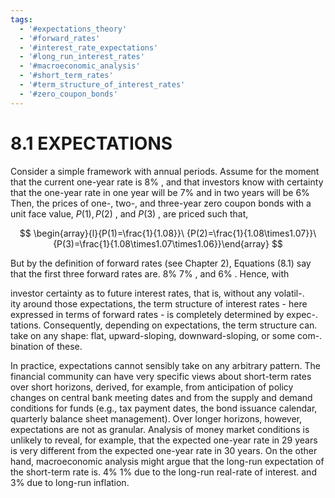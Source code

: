 ```yaml
---
tags:
  - '#expectations_theory'
  - '#forward_rates'
  - '#interest_rate_expectations'
  - '#long_run_interest_rates'
  - '#macroeconomic_analysis'
  - '#short_term_rates'
  - '#term_structure_of_interest_rates'
  - '#zero_coupon_bonds'
---
```

# 8.1 EXPECTATIONS  

Consider a simple framework with annual periods. Assume for the moment that the current one-year rate is $8\%$ , and that investors know with certainty that the one-year rate in one year will be $7\%$ and in two years will be $6\%$ Then, the prices of one-, two-, and three-year zero coupon bonds with a unit face value, $P(1),P(2)$ , and $P(3)$ , are priced such that,  

$$
\begin{array}{l}{P(1)=\frac{1}{1.08}}\ {P(2)=\frac{1}{1.08\times1.07}}\ {P(3)=\frac{1}{1.08\times1.07\times1.06}}\end{array}
$$  

But by the definition of forward rates (see Chapter 2), Equations (8.1) say that the first three forward rates are. $8\%$ $7\%$ , and $6\%$ . Hence, with  

investor certainty as to future interest rates, that is, without any volatil-.   
ity around those expectations, the term structure of interest rates - here expressed in terms of forward rates - is completely determined by expec-.   
tations. Consequently, depending on expectations, the term structure can.   
take on any shape: flat, upward-sloping, downward-sloping, or some com-.   
bination of these.  

In practice, expectations cannot sensibly take on any arbitrary pattern. The financial community can have very specific views about short-term rates over short horizons, derived, for example, from anticipation of policy changes on central bank meeting dates and from the supply and demand conditions for funds (e.g., tax payment dates, the bond issuance calendar, quarterly balance sheet management). Over longer horizons, however, expectations are not as granular. Analysis of money market conditions is unlikely to reveal, for example, that the expected one-year rate in 29 years is very different from the expected one-year rate in 30 years. On the other hand, macroeconomic analysis might argue that the long-run expectation of the short-term rate is. $4\%$ $1\%$ due to the long-run real-rate of interest. and $3\%$ due to long-run inflation.  
